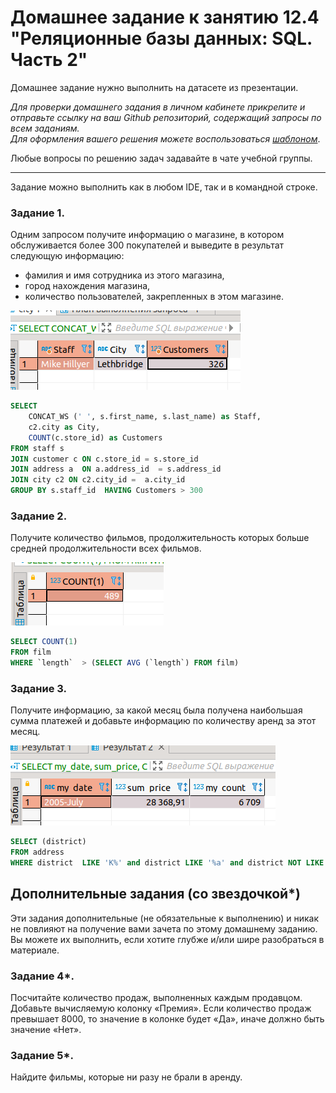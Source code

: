 # Домашнее задание к занятию 12.4 "Реляционные базы данных: SQL. Часть 2"

Домашнее задание нужно выполнить на датасете из презентации.

*Для проверки домашнего задания в личном кабинете прикрепите и отправьте ссылку на ваш Github репозиторий, содержащий запросы по всем заданиям.  
Для оформления вашего решения можете воспользоваться [шаблоном](https://github.com/netology-code/sys-pattern-homework)*.

Любые вопросы по решению задач задавайте в чате учебной группы.

---

Задание можно выполнить как в любом IDE, так и в командной строке.

### Задание 1.

Одним запросом получите информацию о магазине, в котором обслуживается более 300 покупателей и выведите в результат следующую информацию: 
- фамилия и имя сотрудника из этого магазина,
- город нахождения магазина,
- количество пользователей, закрепленных в этом магазине.

![alt text](https://github.com/Fameq/12.04-hw/blob/master/img/task1.png)

```sql
SELECT  
	CONCAT_WS (' ', s.first_name, s.last_name) as Staff,
	c2.city as City,
	COUNT(c.store_id) as Customers
FROM staff s 
JOIN customer c ON c.store_id = s.store_id
JOIN address a  ON a.address_id  = s.address_id
JOIN city c2 ON c2.city_id =  a.city_id 
GROUP BY s.staff_id  HAVING Customers > 300
```

### Задание 2.

Получите количество фильмов, продолжительность которых больше средней продолжительности всех фильмов.

![alt text](https://github.com/Fameq/12.04-hw/blob/master/img/task2.png)

```sql
SELECT COUNT(1)
FROM film
WHERE `length`  > (SELECT AVG (`length`) FROM film)
```

### Задание 3.

Получите информацию, за какой месяц была получена наибольшая сумма платежей и добавьте информацию по количеству аренд за этот месяц.

![alt text](https://github.com/Fameq/12.04-hw/blob/master/img/task3.png)

```sql
SELECT (district)
FROM address
WHERE district  LIKE 'K%' and district LIKE '%a' and district NOT LIKE '% %'; 
```


## Дополнительные задания (со звездочкой*)
Эти задания дополнительные (не обязательные к выполнению) и никак не повлияют на получение вами зачета по этому домашнему заданию. Вы можете их выполнить, если хотите глубже и/или шире разобраться в материале.

### Задание 4*.

Посчитайте количество продаж, выполненных каждым продавцом. Добавьте вычисляемую колонку «Премия». Если количество продаж превышает 8000, то значение в колонке будет «Да», 
иначе должно быть значение «Нет».

### Задание 5*.

Найдите фильмы, которые ни разу не брали в аренду.

